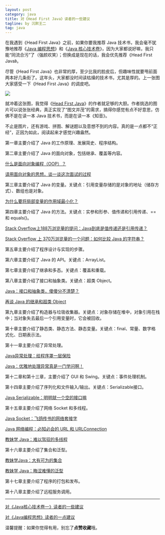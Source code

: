 ```yaml
---
layout: post
category: java
title: 对《Head First Java》读者的一些建议
tagline: by 沉默王二
tag: java
---
```


在我遇到《Head First Java》之前，如果你要我推荐 Java 技术书，我会毫不犹豫地推荐《[Java 编程思想](http://www.itwanger.com/java/2019/10/30/think-java-book-read-jianyi.html)》和《[Java 核心技术卷](http://www.itwanger.com/java/2019/11/14/java-core-advise.html)》，因为大家都说好嘛，我只能“同流合污”了（强颜欢笑）；但换成是现在的话，我会优先推荐《Head First Java》。

<!--more-->

尽管《Head First Java》也非常的厚，至少比我的脸皮后，但趣味性就要甩前面两本好几条街了。这年头，大家都没时间读枯燥的技术书，尤其是厚的。上一张图大家感受一下《Head First Java》的调皮吧。

![](http://www.itwanger.com/assets/images/2019/12/java-head-first-advise-1.png)

就冲着这张图，我觉得《[Head First Java](http://www.itwanger.com/java/2019/12/04/java-head-first-advise.html)》的作者就足够的大胆。作者挑选的图片可以说张张经典，真正实现了“图文并茂”的需求，搞得你感觉有点不好意思，仿佛不是在读一本 Java 技术书，而是在读一本《知音》。

不止是图片，还有游戏、拼图、解谜题以及意想不到的内容。真的是一点都不“正经”，正因为如此，阅读起来才感觉兴趣盎然。

第一章主要介绍了 Java 的工作原理、发展简史、程序结构。

第二章主要介绍了 Java 的面向对象，包括继承、覆盖等内容。

[什么是面向对象编程（OOP）？](http://www.itwanger.com/java/2019/11/01/oop.html)

[请用面向对象的思想，谈一谈这次面试的过程](http://www.itwanger.com/java/2019/11/14/java-oo-po.html)

第三章主要介绍了 Java 的变量。关键点：引用变量存储的是对象的地址（储存方式）、数组也是对象。

[为什么要将局部变量的作用域最小化？](http://www.itwanger.com/java/2019/12/04/java-variable-zuixiaohua.html)


第四章主要介绍了 Java 的方法。关键点：实参和形参、值传递和引用传递、== 和 equals()。

[Stack Overflow上188万浏览量的提问：Java到底是值传递还是引用传递？](http://www.itwanger.com/java/2019/11/26/java-yinyong-value.html)

[Stack Overflow 上 370万浏览量的一个问题：如何比较 Java 的字符串？](http://www.itwanger.com/java/2019/12/03/java-string-compare.html)



第五章主要介绍了程序设计与实现的步骤。


第六章主要介绍了 Java  的 API。关键点：ArrayList。




第七章主要介绍了继承和多态。关键点：覆盖和重载。



第八章主要介绍了接口和抽象类。关键点：超类 Object。

[Java：接口和抽象类，傻傻分不清楚？](http://www.itwanger.com/java/2019/11/14/java-interface-abstract.html)

[再谈 Java 的继承和超类 Object](http://www.itwanger.com/java/2019/11/14/java-extends.html)



第九章主要介绍了构造器与垃圾收集器。关键点：对象存储在堆中，对象引用在栈中；当对象失去最后一个引用变量时，它会被回收。


第十章主要介绍了静态类、静态方法、静态变量。关键点：final、常量、数字格式化、日期表示法。


第十一章主要介绍了异常处理。

[Java异常处理：给程序罩一层保险](http://www.itwanger.com/java/2019/11/08/java-exception.html)

[Java：优雅地处理异常真是一门学问啊！](http://www.itwanger.com/java/2019/11/14/java-exception.html)


第十二章和第十三章，主要介绍了 GUI 和 Swing。关键点：事件处理机制。


第十四章主要介绍了序列化和文件输入/输出。关键点：Serializable接口。

[Java Serializable：明明就一个空的接口嘛](http://www.itwanger.com/java/2019/11/14/java-serializable.html)


第十五章主要介绍了网络 Socket 和多线程。

[Java Socket：飞鸽传书的网络套接字](http://www.itwanger.com/java/2019/12/04/java-socket.html)

[Java 网络编程：必知必会的 URL 和 URLConnection](http://www.itwanger.com/java/2019/08/27/java-url-urlconnection.html)


[教妹学 Java：难以驾驭的多线程](http://www.itwanger.com/java/2019/11/14/java-duoxiancheng.html)


第十六章主要介绍了集合和泛型。

[教妹学Java：大有可为的集合](http://www.itwanger.com/java/2019/11/14/java-jihe.html)

[教妹学 Java：晦涩难懂的泛型](http://www.itwanger.com/java/2019/11/14/java-fanxing.html)



第十七章主要介绍了程序的打包和发布。

第十八章主要介绍了远程服务调用。

---------

[对《Java核心技术卷一》读者的一些建议](http://www.itwanger.com/java/2019/11/14/java-core-advise.html)

[对《Java编程思想》读者的一点建议](http://www.itwanger.com/java/2019/10/30/think-java-book-read-jianyi.html)

温馨提醒：如果你觉得有用，别忘了**点赞收藏**哦。
